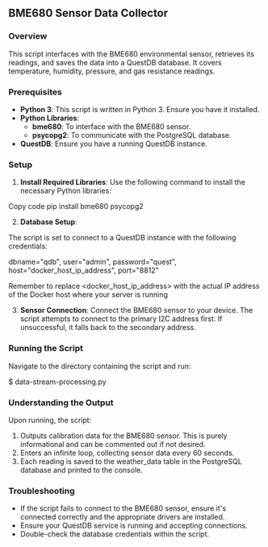 ## BME680 Sensor Data Collector

### Overview

This script interfaces with the BME680 environmental sensor, retrieves its readings, and saves the data into a QuestDB database. It covers temperature, humidity, pressure, and gas resistance readings.

### Prerequisites

- **Python 3**: This script is written in Python 3. Ensure you have it installed.
- **Python Libraries**:
    - **bme680**: To interface with the BME680 sensor.
    - **psycopg2**: To communicate with the PostgreSQL database.
- **QuestDB**: Ensure you have a running QuestDB instance.

### Setup

1. **Install Required Libraries**:
Use the following command to install the necessary Python libraries:

Copy code
pip install bme680 psycopg2

2. **Database Setup**:

The script is set to connect to a QuestDB instance with the following credentials:


dbname="qdb",
user="admin",
password="quest",
host="docker_host_ip_address",
port="8812"

Remember to replace <docker_host_ip_address> with the actual IP address of the Docker host where your server is running

3. **Sensor Connection**:
Connect the BME680 sensor to your device. The script attempts to connect to the primary I2C address first. If unsuccessful, it falls back to the secondary address.

### Running the Script

Navigate to the directory containing the script and run:


$ data-stream-processing.py


### Understanding the Output

Upon running, the script:

1. Outputs calibration data for the BME680 sensor. This is purely informational and can be commented out if not desired.
2. Enters an infinite loop, collecting sensor data every 60 seconds.
3. Each reading is saved to the weather_data table in the PostgreSQL database and printed to the console.

### Troubleshooting

- If the script fails to connect to the BME680 sensor, ensure it's connected correctly and the appropriate drivers are installed.
- Ensure your QuestDB service is running and accepting connections.
- Double-check the database credentials within the script.
